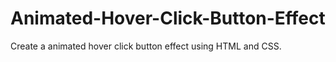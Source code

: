 # Animated-Hover-Click-Button-Effect
Create a animated hover click button effect using HTML and CSS.
